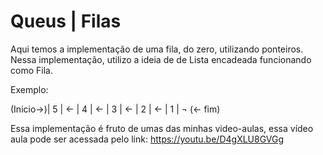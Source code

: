 # Queus | Filas
Aqui temos a implementação de uma fila, do zero, utilizando ponteiros. 
Nessa implementação, utilizo a ideia de de Lista encadeada funcionando como Fila. 

Exemplo:

(Inicio->)| 5 | <- | 4 | <- | 3 | <- | 2 | <- | 1 | ¬ (<- fim)

 Essa implementação é fruto de umas das minhas video-aulas, essa vídeo aula pode ser acessada pelo link: 
 https://youtu.be/D4gXLU8GVGg
